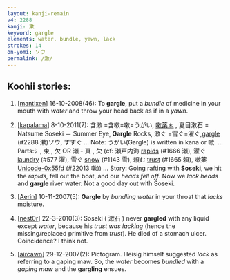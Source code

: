 ```yaml
---
layout: kanji-remain
v4: 2288
kanji: 漱
keyword: gargle
elements: water, bundle, yawn, lack
strokes: 14
on-yomi: ソウ
permalink: /漱/
---
```


## Koohii stories: 

1) [<a href="http://kanji.koohii.com/profile/mantixen">mantixen</a>] 16-10-2008(46): To<strong> gargle</strong>, put a <em>bundle</em> of medicine in your mouth with <em>water</em> and throw your head back as if in a <em>yawn</em>.

2) [<a href="http://kanji.koohii.com/profile/kapalama">kapalama</a>] 8-10-2011(7): 含漱 =含嗽=嗽=うがい, <a href="midori://search?text=嗽薬＊">嗽薬＊</a> , 夏目漱石 = Natsume Soseki ＝ Summer Eye,<strong> Gargle</strong> Rocks, 漱ぐ =雪ぐ=濯ぐ,<a href="../v4/2288.html">gargle</a> (#2288 漱)ソウ, すすぐ ... Note: うがい(Gargle) is written in kana or 嗽. ... Parts:氵, 束 , 欠 OR 瀬 - 頁 , 欠 (cf: 瀬戸内海 <a href="../v4/1666.html">rapids</a> (#1666 瀬), 濯ぐ <a href="../v4/577.html">laundry</a> (#577 濯), 雪ぐ <a href="../v4/1143.html">snow</a> (#1143 雪), 頼む <a href="../v4/1665.html">trust</a> (#1665 頼), 嗽薬 <a href="http://kanji.koohii.com/study/kanji/22013">Unicode-0x55fd</a> (#22013 嗽)) ... Story: Going rafting with <strong>Soseki</strong>, we hit the <em>rapids</em>, fell out the boat, and our <em>heads fell off</em>. Now we <em>lack heads</em> and <strong>gargle</strong> river water. Not a good day out with Soseki.

3) [<a href="http://kanji.koohii.com/profile/Aerin">Aerin</a>] 10-11-2007(5): <strong>Gargle</strong> by <em>bundling water</em> in your throat that <em>lacks</em> moisture.

4) [<a href="http://kanji.koohii.com/profile/nest0r">nest0r</a>] 22-3-2010(3): Sōseki ( 漱石 ) never <strong>gargled</strong> with any liquid except <em>water</em>, because his <em>trust was lacking</em> (hence the missing/replaced primitive from <em>trust</em>). He died of a stomach ulcer. Coincidence? I think not.

5) [<a href="http://kanji.koohii.com/profile/aircawn">aircawn</a>] 29-12-2007(2): Pictogram. Heisig himself suggested <em>lack</em> as referring to a gaping maw. So, the <em>water</em> becomes <em>bundled</em> with a <em>gaping maw</em> and the <strong>gargling</strong> ensues.

